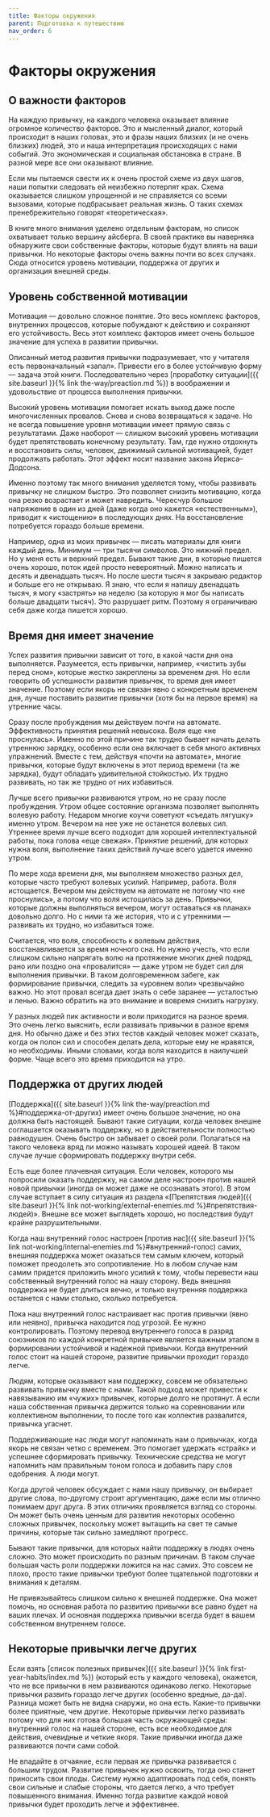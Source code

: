 ```yaml
---
title: Факторы окружения
parent: Подготовка к путешествию
nav_order: 6
---
```


# Факторы окружения

## О важности факторов

На каждую привычку, на каждого человека оказывает влияние огромное
количество факторов. Это и мысленный диалог, который происходит в
наших головах, это и фразы наших близких (и не очень близких) людей,
это и наша интерпретация происходящих с нами событий. Это
экономическая и социальная обстановка в стране. В разной мере все они
оказывают влияние.

Если мы пытаемся свести их к очень простой схеме из двух шагов, наши
попытки следовать ей неизбежно потерпят крах. Схема оказывается
слишком упрощенной и не справляется со всеми вызовами, которые
подбрасывает реальная жизнь. О таких схемах пренебрежительно говорят
«теоретическая».

В книге много внимания уделено отдельным факторам, но список
охватывает только вершину айсберга. В своей практике вы наверняка
обнаружите свои собственные факторы, которые будут влиять на ваши
привычки. Но некоторые факторы очень важны почти во всех случаях. Сюда
относится уровень мотивации, поддержка от других и организация внешней
среды.

## Уровень собственной мотивации

Мотивация — довольно сложное понятие. Это весь комплекс факторов,
внутренних процессов, которые побуждают к действию и сохраняют его
устойчивость. Весь этот комплекс факторов имеет очень большое значение
для успеха в развитии привычки.

Описанный метод развития привычки подразумевает, что у читателя есть
первоначальный «запал». Привести его в более устойчивую форму — задача
этой книги. Последовательно через [проработку ситуации]({{
site.baseurl }}{% link the-way/preaction.md %}) в воображении и
удовольствие от процесса выполнения привычки.

Высокий уровень мотивации помогает искать выход даже после
многочисленных провалов. Снова и снова возвращаться к задаче. Но не
всегда повышение уровня мотивации имеет прямую связь с
результатами. Даже наоборот — слишком высокий уровень мотивации будет
препятствовать конечному результату. Там, где нужно отдохнуть и
восстановить силы, человек, движимый сильной мотивацией, будет
продолжать работать. Этот эффект носит название закона Йеркса–Додсона.

Именно поэтому так много внимания уделяется тому, чтобы развивать
привычку не слишком быстро. Это позволяет снизить мотивацию, когда она
резко возрастает и может навредить. Чересчур большое напряжение в один
из дней (даже когда оно кажется «естественным»), приводит к
«истощению» в последующих днях. На восстановление потребуется гораздо
больше времени.

Например, одна из моих привычек — писать материалы для книги каждый
день. Минимум — три тысячи символов. Это нижний предел. Но у меня есть
и верхний предел. Бывают такие дни, в которые пишется очень хорошо,
поток идей просто невероятный. Можно написать и десять и двенадцать
тысяч. Но после шести тысяч я закрываю редактор и больше его не
открываю. Я знаю, что если я напишу двенадцать тысяч, я могу
«застрять» на неделю (за которую я мог бы написать больше двадцати
тысяч). Это разрушает ритм. Поэтому я ограничиваю себя даже когда
пишется хорошо.

## Время дня имеет значение

Успех развития привычки зависит от того, в какой части дня она
выполняется. Разумеется, есть привычки, например, «чистить зубы перед
сном», которые жестко закреплены за временем дня. Но если говорить об
успешности развития привычек, то время дня имеет значение. Поэтому
если якорь не связан явно с конкретным временем дня, лучше поставить
развитие привычки (хотя бы на первое время) на утренние часы.

Сразу после пробуждения мы действуем почти на автомате. Эффективность
принятия решений невысока. Воля еще «не проснулась». Именно по этой
причине так трудно бывает начать делать утреннюю зарядку, особенно
если она включает в себя много активных упражнений. Вместе с тем,
действуя «почти на автомате», многие привычки, которые будут включены
в этот период времени (та же зарядка), будут обладать удивительной
стойкостью. Их трудно развивать, но так же трудно от них избавиться.

Лучше всего привычки развиваются утром, но не сразу после
пробуждения. Утром общее состояние организма позволяет выполнять
волевую работу. Недаром многие коучи советуют «съедать лягушку» именно
утром. Вечером на нее уже не останется волевых сил. Утреннее время
лучше всего подходит для хорошей интеллектуальной работы, пока голова
«еще свежая». Принятие решений, для которых нужна воля, выполнение
таких действий лучше всего удается именно утром.

По мере хода времени дня, мы выполняем множество разных дел, которые
часто требуют волевых усилий. Например, работа. Воля
истощается. Вечером мы действуем на автомате не потому что «не
проснулись», а потому что воля истощилась за день. Привычки, которые
должны выполняться вечером, могут оставаться «в планах» довольно
долго. Но с ними та же история, что и с утренними — развивать их
трудно, но избавиться тоже.

Считается, что воля, способность к волевым действия, восстанавливается
за время ночного сна. Но нужно учесть, что если слишком сильно
напрягать волю на протяжение многих дней подряд, рано или поздно она
«провалится» — даже утром не будет сил для выполнения привычки. В
таком долговременном забеге, как формирование привычки, следить за
«уровнем воли» чрезвычайно важно. Но этот провал всегда дает знать о
себе заранее — усталостью и ленью. Важно обратить на это внимание и
вовремя снизить нагрузку.

У разных людей пик активности и воли приходится на разное время. Это
очень легко выяснить, если развивать привычки в разное время дня. Но
обычно даже и без этих тестов каждый человек может сказать, когда он
полон сил и способен делать дела, которые ему не нравятся, но
необходимы. Иными словами, когда воля находится в наилучшей
форме. Чаще всего это время приходится на утро.

## Поддержка от других людей

[Поддержка]({{ site.baseurl }}{% link the-way/preaction.md
%}#поддержка-от-других) имеет очень большое значение, но она должна
быть настоящей. Бывают такие ситуации, когда человек внешне
соглашается оказывать поддержку, но в действительности полностью
равнодушен. Очень быстро он забывает о своей роли. Полагаться на
такого человека вряд ли можно называть хорошей идеей. В таком случае
лучше сформировать поддержку внутри себя.

Есть еще более плачевная ситуация. Если человек, которого мы попросили
оказать поддержку, на самом деле настроен против нашей новой привычки
(иногда он может даже не осознавать этого). В этом случае вступает в
силу ситуация из раздела «[Препятствия людей]({{ site.baseurl }}{%
link not-working/external-enemies.md %}#препятствия-людей)». Внешне
все может выглядеть хорошо, но последствия будут крайне
разрушительными.

Когда наш внутренний голос настроен [против нас]({{ site.baseurl }}{%
link not-working/internal-enemies.md %}#внутренний-голос) самих,
внешняя поддержка может оказаться тем самым ключем, который поможет
преодолеть это сопротивление. Но в любом случае нам самим придется
приложить много усилий к тому, чтобы перевести наш собственный
внутренний голос на нашу сторону. Ведь внешняя поддержка не будет
длиться вечно, и только внутренняя поддержка останется с нами столько,
сколько потребуется.

Пока наш внутренний голос настраивает нас против привычки (явно или
неявно), привычка находится под угрозой. Ее нужно
контролировать. Поэтому перевод внутреннего голоса в разряд союзников
по каждой конкретной привычке является важным этапом в формировании
устойчивой и надежной привычки. Когда внутренний голос стоит на нашей
стороне, развитие привычки проходит гораздо легче.

Людям, которые оказывают нам поддержку, совсем не обязательно
развивать привычку вместе с нами. Такой подход может привести к
навязыванию им «чужих» привычек, которые долго не протянут. А если
наша собственная привычка держится только на соревновании или
коллективном выполнении, то после того как коллектив развалится,
привычка угаснет.

Поддерживающие нас люди могут напоминать нам о привычках, когда якорь
не связан четко с временем. Это помогает удержать «страйк» и успешнее
сформировать привычку. Технические средства не могут напомнить нам
правильным тоном голоса и добавить пару слов одобрения. А люди могут.

Когда другой человек обсуждает с нами нашу привычку, он выбирает
другие слова, по-другому строит аргументацию, даже если мы отлично
понимаем друг друга. В этих отличиях проявляется взгляд со стороны. Он
может быть очень ценным для развития некоторых особенно сложных
привычек, поскольку может вытащить на свет те самые причины, которые
так сильно замедляют прогресс.

Бывают такие привычки, для которых найти поддержку в людях очень
сложно. Это может происходить по разным причинам. В таком случае
большая часть роли поддержки ложится на нас самих. Это совсем не
плохо, просто такие привычки требуют более тщательной подготовки и
внимания к деталям.

Не привязывайтесь слишком сильно к внешней поддержке. Она может
помочь, но основная работа по развитию привычки все равно будет на
ваших плечах. И основная поддержка привычки всегда будет в вашем
собственном внутреннем голосе.

## Некоторые привычки легче других

Если взять [список полезных привычек]({{ site.baseurl }}{% link
first-year-habits/index.md %}) (который есть у каждого человека),
окажется, что не все привычки в нем развиваются одинаково
легко. Некоторые привычки развить гораздо легче других (особенно
вредные, да-да). Разница может быть не видна снаружи, но она
есть. Какие-то привычки более приятные, чем другие. Некоторые привычки
легко развивать потому что для них готова большая часть окружающей
среды: внутренний голос на нашей стороне, есть все необходимое для
действия, очевидные и четкие якоря. Такие привычки иногда даже
развиваются почти сами собой.

Не впадайте в отчаяние, если первая же привычка развивается с большим
трудом. Развитие привычек нужно освоить, тогда оно станет приносить
свои плоды. Систему нужно адаптировать под себя, понять свои сильные и
слабые стороны, что дается легко, а что требует повышенного
внимания. Именно тогда развитие каждой новой привычки будет проходить
легче и эффективнее.
